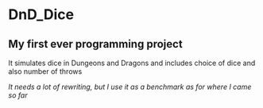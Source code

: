 # DnD_Dice

## My first ever programming project 

It simulates dice in Dungeons and Dragons and includes choice of dice and also number of throws

*It needs a lot of rewriting, but I use it as a benchmark as for where I came so far*

